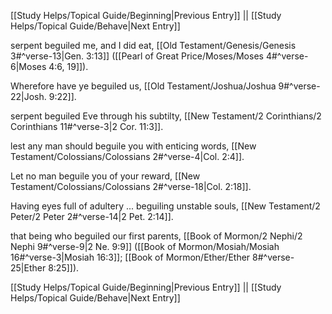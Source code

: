 [[Study Helps/Topical Guide/Beginning|Previous Entry]]  ||  [[Study Helps/Topical Guide/Behave|Next Entry]]

 serpent beguiled me, and I did eat, [[Old Testament/Genesis/Genesis 3#^verse-13|Gen. 3:13]] ([[Pearl of Great Price/Moses/Moses 4#^verse-6|Moses 4:6, 19]]).

 Wherefore have ye beguiled us, [[Old Testament/Joshua/Joshua 9#^verse-22|Josh. 9:22]].

 serpent beguiled Eve through his subtilty, [[New Testament/2 Corinthians/2 Corinthians 11#^verse-3|2 Cor. 11:3]].

 lest any man should beguile you with enticing words, [[New Testament/Colossians/Colossians 2#^verse-4|Col. 2:4]].

 Let no man beguile you of your reward, [[New Testament/Colossians/Colossians 2#^verse-18|Col. 2:18]].

 Having eyes full of adultery ... beguiling unstable souls, [[New Testament/2 Peter/2 Peter 2#^verse-14|2 Pet. 2:14]].

 that being who beguiled our first parents, [[Book of Mormon/2 Nephi/2 Nephi 9#^verse-9|2 Ne. 9:9]] ([[Book of Mormon/Mosiah/Mosiah 16#^verse-3|Mosiah 16:3]]; [[Book of Mormon/Ether/Ether 8#^verse-25|Ether 8:25]]).

[[Study Helps/Topical Guide/Beginning|Previous Entry]]  ||  [[Study Helps/Topical Guide/Behave|Next Entry]]